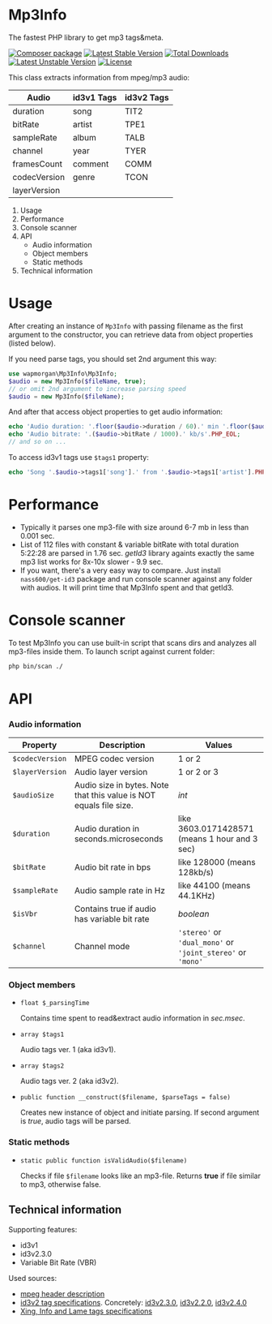 # Mp3Info
The fastest PHP library to get mp3 tags&meta.

[![Composer package](http://xn--e1adiijbgl.xn--p1acf/badge/wapmorgan/mp3info)](https://packagist.org/packages/wapmorgan/mp3info)
[![Latest Stable Version](https://poser.pugx.org/wapmorgan/mp3info/v/stable)](https://packagist.org/packages/wapmorgan/mp3info)
[![Total Downloads](https://poser.pugx.org/wapmorgan/mp3info/downloads)](https://packagist.org/packages/wapmorgan/mp3info)
[![Latest Unstable Version](https://poser.pugx.org/wapmorgan/mp3info/v/unstable)](https://packagist.org/packages/wapmorgan/mp3info)
[![License](https://poser.pugx.org/wapmorgan/mp3info/license)](https://packagist.org/packages/wapmorgan/mp3info)

This class extracts information from mpeg/mp3 audio:

| Audio        | id3v1 Tags | id3v2 Tags |
|--------------|------------|------------|
| duration     | song       | TIT2       |
| bitRate      | artist     | TPE1       |
| sampleRate   | album      | TALB       |
| channel      | year       | TYER       |
| framesCount  | comment    | COMM       |
| codecVersion | genre      | TCON       |
| layerVersion |            |            |

1. Usage
2. Performance
3. Console scanner
4. API
	- Audio information
	- Object members
	- Static methods
4. Technical information

# Usage
After creating an instance of `Mp3Info` with passing filename as the first argument to the constructor, you can retrieve data from object properties (listed below).

If you need parse tags, you should set 2nd argument this way:
```php
use wapmorgan\Mp3Info\Mp3Info;
$audio = new Mp3Info($fileName, true);
// or omit 2nd argument to increase parsing speed
$audio = new Mp3Info($fileName);
```
And after that access object properties to get audio information:
```php
echo 'Audio duration: '.floor($audio->duration / 60).' min '.floor($audio->duration % 60).' sec'.PHP_EOL;
echo 'Audio bitrate: '.($audio->bitRate / 1000).' kb/s'.PHP_EOL;
// and so on ...
```
To access id3v1 tags use `$tags1` property:
```php
echo 'Song '.$audio->tags1['song'].' from '.$audio->tags1['artist'].PHP_EOL;
```

# Performance

* Typically it parses one mp3-file with size around 6-7 mb in less than 0.001 sec.
* List of 112 files with constant & variable bitRate with total duration 5:22:28 are parsed in 1.76 sec. *getId3* library againts exactly the same mp3 list works for 8x-10x slower - 9.9 sec.
* If you want, there's a very easy way to compare. Just install `nass600/get-id3` package and run console scanner against any folder with audios. It will print time that Mp3Info spent and that getId3.


# Console scanner
To test Mp3Info you can use built-in script that scans dirs and analyzes all mp3-files inside them. To launch script against current folder:
```sh
php bin/scan ./
```

# API
### Audio information

| Property        | Description                                                        | Values                                                      |
|-----------------|--------------------------------------------------------------------|-------------------------------------------------------------|
| `$codecVersion` | MPEG codec version                                                 | 1 or 2                                                      |
| `$layerVersion` | Audio layer version                                                | 1 or 2 or 3                                                 |
| `$audioSize`    | Audio size in bytes. Note that this value is NOT equals file size. | *int*                                                       |
| `$duration`     | Audio duration in seconds.microseconds                             | like 3603.0171428571 (means 1 hour and 3 sec)               |
| `$bitRate`      | Audio bit rate in bps                                              | like 128000 (means 128kb/s)                                 |
| `$sampleRate`   | Audio sample rate in Hz                                            | like 44100 (means 44.1KHz)                                  |
| `$isVbr`        | Contains true if audio has variable bit rate                       | *boolean*                                                   |
| `$channel`      | Channel mode                                                       | `'stereo'` or `'dual_mono'` or `'joint_stereo'` or `'mono'` |

### Object members
- `float $_parsingTime`

	Contains time spent to read&extract audio information in *sec.msec*.

- `array $tags1`

	Audio tags ver. 1 (aka id3v1).

- `array $tags2`

	Audio tags ver. 2 (aka id3v2).

- `public function __construct($filename, $parseTags = false)`

	Creates new instance of object and initiate parsing. If second argument is *true*, audio tags will be parsed.

### Static methods

- `static public function isValidAudio($filename)`

	Checks if file `$filename` looks like an mp3-file. Returns **true** if file similar to mp3, otherwise false.

## Technical information
Supporting features:
* id3v1
* id3v2.3.0
* Variable Bit Rate (VBR)

Used sources:
* [mpeg header description](http://mpgedit.org/mpgedit/mpeg_format/mpeghdr.htm)
* [id3v2 tag specifications](http://id3.org/Developer%20Information). Сoncretely: [id3v2.3.0](http://id3.org/id3v2.3.0), [id3v2.2.0](http://id3.org/id3v2-00), [id3v2.4.0](http://id3.org/id3v2.4.0-changes)
* [Xing, Info and Lame tags specifications](http://gabriel.mp3-tech.org/mp3infotag.html)
